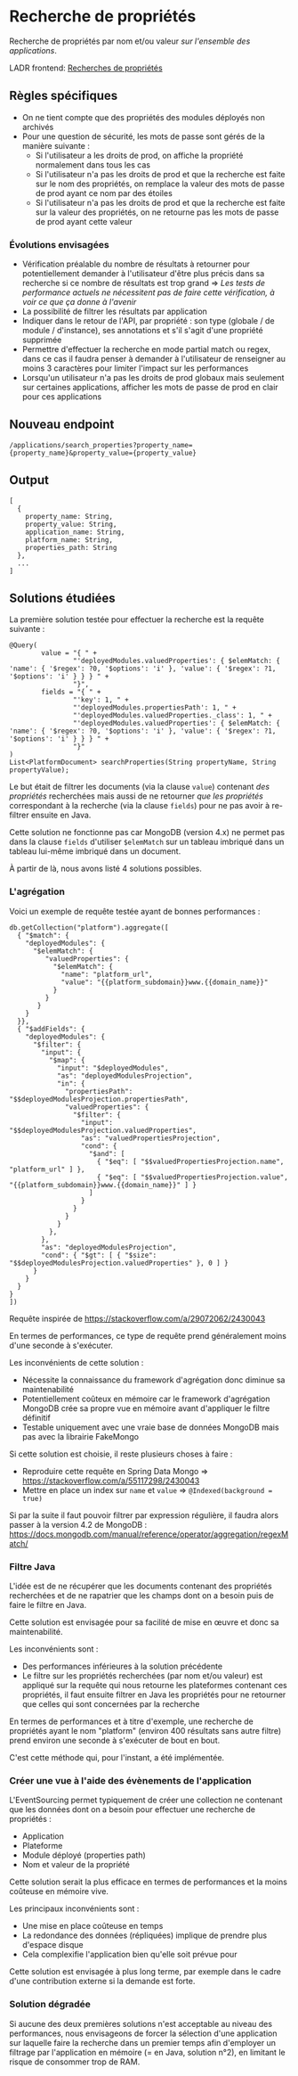 # Recherche de propriétés

Recherche de propriétés par nom et/ou valeur *sur l'ensemble des applications*.

LADR frontend: [Recherches de propriétés](https://github.com/voyages-sncf-technologies/hesperides-gui/blob/master/tech_docs/lightweight-architecture-decision-records/properties_search.md)

## Règles spécifiques

* On ne tient compte que des propriétés des modules déployés non archivés
* Pour une question de sécurité, les mots de passe sont gérés de la manière suivante :
  * Si l'utilisateur a les droits de prod, on affiche la propriété normalement dans tous les cas
  * Si l'utilisateur n'a pas les droits de prod et que la recherche est faite sur le nom des propriétés, on remplace la valeur des mots de passe de prod ayant ce nom par des étoiles
  * Si l'utilisateur n'a pas les droits de prod et que la recherche est faite sur la valeur des propriétés, on ne retourne pas les mots de passe de prod ayant cette valeur
  
 ### Évolutions envisagées
 
* Vérification préalable du nombre de résultats à retourner pour potentiellement demander à l'utilisateur d'être plus
  précis dans sa recherche si ce nombre de résultats est trop grand => *Les tests de performance actuels ne nécessitent
  pas de faire cette vérification, à voir ce que ça donne à l'avenir*
* La possibilité de filtrer les résultats par application
* Indiquer dans le retour de l'API, par propriété : son type (globale / de module / d'instance), ses annotations et s'il
  s'agit d'une propriété supprimée
* Permettre d'effectuer la recherche en mode partial match ou regex, dans ce cas il faudra penser à demander à
  l'utilisateur de renseigner au moins 3 caractères pour limiter l'impact sur les performances
* Lorsqu'un utilisateur n'a pas les droits de prod globaux mais seulement sur certaines applications, afficher les mots
  de passe de prod en clair pour ces applications

## Nouveau endpoint

    /applications/search_properties?property_name={property_name}&property_value={property_value}
    
## Output

    [
      {
        property_name: String,
        property_value: String,
        application_name: String,
        platform_name: String,
        properties_path: String
      },
      ...
    ]

## Solutions étudiées

La première solution testée pour effectuer la recherche est la requête suivante :

    @Query(
            value = "{ " +
                    "'deployedModules.valuedProperties': { $elemMatch: { 'name': { '$regex': ?0, '$options': 'i' }, 'value': { '$regex': ?1, '$options': 'i' } } } " +
                    "}",
            fields = "{ " +
                    "'key': 1, " +
                    "'deployedModules.propertiesPath': 1, " +
                    "'deployedModules.valuedProperties._class': 1, " +
                    "'deployedModules.valuedProperties': { $elemMatch: { 'name': { '$regex': ?0, '$options': 'i' }, 'value': { '$regex': ?1, '$options': 'i' } } } " +
                    "}"
    )
    List<PlatformDocument> searchProperties(String propertyName, String propertyValue);

Le but était de filtrer les documents (via la clause `value`) contenant *des propriétés* recherchées mais aussi de ne retourner *que les propriétés* correspondant à la recherche (via la clause `fields`) pour ne pas avoir à re-filtrer ensuite en Java.

Cette solution ne fonctionne pas car MongoDB (version 4.x) ne permet pas dans la clause `fields` d'utiliser `$elemMatch` sur un tableau imbriqué dans un tableau lui-même imbriqué dans un document.

À partir de là, nous avons listé 4 solutions possibles.

### L'agrégation

Voici un exemple de requête testée ayant de bonnes performances :

    db.getCollection("platform").aggregate([
      { "$match": {
        "deployedModules": {
          "$elemMatch": {
             "valuedProperties": {
               "$elemMatch": {
                 "name": "platform_url",
                 "value": "{{platform_subdomain}}www.{{domain_name}}"
               }
             }
           }
        }
      }},
      { "$addFields": {
        "deployedModules": {
          "$filter": {
            "input": {
              "$map": {
                "input": "$deployedModules",
                "as": "deployedModulesProjection",
                "in": {
                  "propertiesPath": "$$deployedModulesProjection.propertiesPath",
                  "valuedProperties": {
                    "$filter": {
                      "input": "$$deployedModulesProjection.valuedProperties",
                      "as": "valuedPropertiesProjection",
                      "cond": {
                        "$and": [
                          { "$eq": [ "$$valuedPropertiesProjection.name", "platform_url" ] },
                          { "$eq": [ "$$valuedPropertiesProjection.value", "{{platform_subdomain}}www.{{domain_name}}" ] }
                        ]
                      }
                    }
                  }             
                }
              },
            },
            "as": "deployedModulesProjection",
            "cond": { "$gt": [ { "$size": "$$deployedModulesProjection.valuedProperties" }, 0 ] }
          }
        }
      }
    }
    ])

Requête inspirée de https://stackoverflow.com/a/29072062/2430043

En termes de performances, ce type de requête prend généralement moins d'une seconde à s'exécuter.

Les inconvénients de cette solution :
* Nécessite la connaissance du framework d'agrégation donc diminue sa maintenabilité
* Potentiellement coûteux en mémoire car le framework d'agrégation MongoDB crée sa propre vue en mémoire avant d'appliquer le filtre définitif
* Testable uniquement avec une vraie base de données MongoDB mais pas avec la librairie FakeMongo

Si cette solution est choisie, il reste plusieurs choses à faire :
* Reproduire cette requête en Spring Data Mongo => https://stackoverflow.com/a/55117298/2430043
* Mettre en place un index sur `name` et `value` => `@Indexed(background = true)`

Si par la suite il faut pouvoir filtrer par expression régulière, il faudra alors passer à la version 4.2 de MongoDB : https://docs.mongodb.com/manual/reference/operator/aggregation/regexMatch/

### Filtre Java

L'idée est de ne récupérer que les documents contenant des propriétés recherchées et de ne rapatrier que les champs dont on a besoin puis de faire le filtre en Java.

Cette solution est envisagée pour sa facilité de mise en œuvre et donc sa maintenabilité.

Les inconvénients sont :
* Des performances inférieures à la solution précédente
* Le filtre sur les propriétés recherchées (par nom et/ou valeur) est appliqué sur la requête qui nous retourne les plateformes contenant ces propriétés, il faut ensuite filtrer en Java les propriétés pour ne retourner que celles qui sont concernées par la recherche

En termes de performances et à titre d'exemple, une recherche de propriétés ayant le nom "platform" (environ 400 résultats sans autre filtre) prend environ une seconde à s'exécuter de bout en bout.

C'est cette méthode qui, pour l'instant, a été implémentée.

### Créer une vue à l'aide des évènements de l'application

L'EventSourcing permet typiquement de créer une collection ne contenant que les données dont on a besoin pour effectuer une recherche de propriétés :
* Application
* Plateforme
* Module déployé (properties path)
* Nom et valeur de la propriété

Cette solution serait la plus efficace en termes de performances et la moins coûteuse en mémoire vive.

Les principaux inconvénients sont :
* Une mise en place coûteuse en temps
* La redondance des données (répliquées) implique de prendre plus d'espace disque
* Cela complexifie l'application bien qu'elle soit prévue pour

Cette solution est envisagée à plus long terme, par exemple dans le cadre d'une contribution externe si la demande est forte.

### Solution dégradée

Si aucune des deux premières solutions n'est acceptable au niveau des performances, nous envisageons de forcer la sélection d'une application sur laquelle faire la recherche dans un premier temps afin d'employer un filtrage par l'application en mémoire (= en Java, solution n°2), en limitant le risque de consommer trop de RAM.
